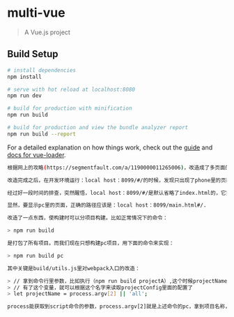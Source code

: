 # multi-vue

> A Vue.js project

## Build Setup

``` bash
# install dependencies
npm install

# serve with hot reload at localhost:8080
npm run dev

# build for production with minification
npm run build

# build for production and view the bundle analyzer report
npm run build --report
```

For a detailed explanation on how things work, check out the [guide](http://vuejs-templates.github.io/webpack/) and [docs for vue-loader](http://vuejs.github.io/vue-loader).

``` bash
根据网上的攻略(https://segmentfault.com/a/1190000011265006)，改造成了多页面的开发环境（其实原理就是webpack的多入口）。

改造完成之后，在开发环境运行：local host：8099/#/的时候，发现只出现了phone里的页面，pc里的页面显示不出来。

经过好一段时间的排查，突然醒悟，local host：8099/#/是默认省略了index.html的，它完整的路径应该是：local host：8099/index.html#/.

显然，要显示pc里的页面，正确的路径应该是：local host：8099/main.html#/.
```

``` bash
改造了一点东西，使构建时可以分项目构建。比如正常情况下的命令：

> npm run build

是打包了所有项目。而我们现在只想构建pc项目，用下面的命令来实现：

> npm run build pc

其中关键是build/utils.js里对webpack入口的改造：

> // 拿到命令行里参数，比如执行（npm run build projectA）,这个时候projectName就等于projectA
> // 有了这个变量，就可以根据这个名字来读取projectConfig里面的配置了
> let projectName = process.argv[2] || 'all';

process能获取到script命令的参数，process.argv[2]就是上述命令的pc，拿到项目名称，我们就能做一些操作了。
```
